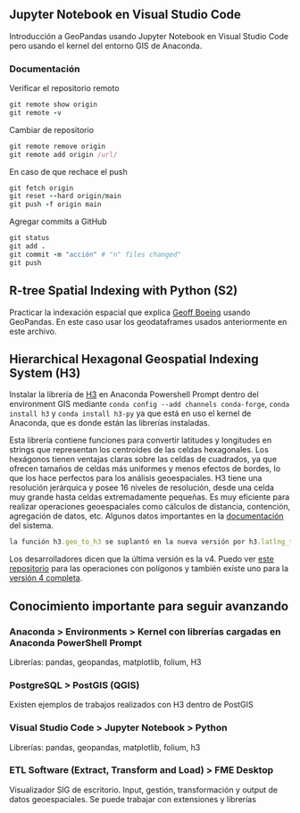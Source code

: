 ## Jupyter Notebook en Visual Studio Code
Introducción a GeoPandas usando Jupyter Notebook en Visual Studio Code pero usando el kernel del entorno GIS de Anaconda.

### Documentación

Verificar el repositorio remoto
```ruby
git remote show origin
git remote -v
```

Cambiar de repositorio
```ruby
git remote remove origin
git remote add origin /url/
```

En caso de que rechace el push
```ruby
git fetch origin
git reset --hard origin/main
git push -f origin main
```

Agregar commits a GitHub
```ruby
git status
git add .
git commit -m "acción" # "n" files changed"
git push
```

## R-tree Spatial Indexing with Python (S2)

Practicar la indexación espacial que explica [Geoff Boeing](https://geoffboeing.com/2016/10/r-tree-spatial-index-python/) usando GeoPandas. En este caso usar los geodataframes usados anteriormente en este archivo.

## Hierarchical Hexagonal Geospatial Indexing System (H3)

Instalar la librería de [H3](https://h3geo.org/) en Anaconda Powershell Prompt dentro del environment GIS mediante ```conda config --add channels conda-forge```, ```conda install h3``` y ```conda install h3-py``` ya que está en uso el kernel de Anaconda, que es donde están las librerías instaladas.

Esta librería contiene funciones para convertir latitudes y longitudes en strings que representan los centroides de las celdas hexagonales. Los hexágonos tienen ventajas claras sobre las celdas de cuadrados, ya que ofrecen tamaños de celdas más uniformes y menos efectos de bordes, lo que los hace perfectos para los análisis geoespaciales. H3 tiene una resolución jerárquica y posee 16 niveles de resolución, desde una celda muy grande hasta celdas extremadamente pequeñas. Es muy eficiente para realizar operaciones geoespaciales como cálculos de distancia, contención, agregación de datos, etc. Algunos datos importantes en la [documentación](https://h3geo.org/docs/) del sistema.

```ruby
la función h3.geo_to_h3 se suplantó en la nueva versión por h3.latlng_to_cell
```
Los desarrolladores dicen que la última versión es la v4. Puedo ver [este repositorio](https://uber.github.io/h3-py/polygon_tutorial.html) para las operaciones con polígonos y también existe uno para la [versión 4 completa](https://uber.github.io/h3-py/api_quick.html).

## Conocimiento importante para seguir avanzando
### Anaconda > Environments > Kernel con librerías cargadas en Anaconda PowerShell Prompt
Librerías: pandas, geopandas, matplotlib, folium, H3

### PostgreSQL > PostGIS (QGIS)
Existen ejemplos de trabajos realizados con H3 dentro de PostGIS

### Visual Studio Code > Jupyter Notebook > Python
Librerías: pandas, geopandas, matplotlib, folium, h3

### ETL Software (Extract, Transform and Load) > FME Desktop
Visualizador SIG de escritorio. Input, gestión, transformación y output de datos geoespaciales. Se puede trabajar con extensiones y librerías